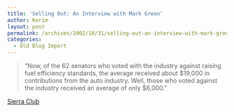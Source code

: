 ```yaml
---
title: 'Selling Out: An Interview with Mark Green'
author: Kerim
layout: post
permalink: /archives/2002/10/31/selling-out-an-interview-with-mark-green/
categories:
  - Old Blog Import
---
```


>   &#8220;Now, of the 62 senators who voted with the industry against raising fuel efficiency standards, the average received about $19,000 in contributions from the auto industry. Well, those who voted against the industry received an average of only $6,000.&#8221;


<a href="http://www.sierraclub.org/currents/mark_green_printable.asp" onclick="_gaq.push(['_trackEvent', 'outbound-article', 'http://www.sierraclub.org/currents/mark_green_printable.asp', 'Sierra Club']);" >Sierra Club</a>

